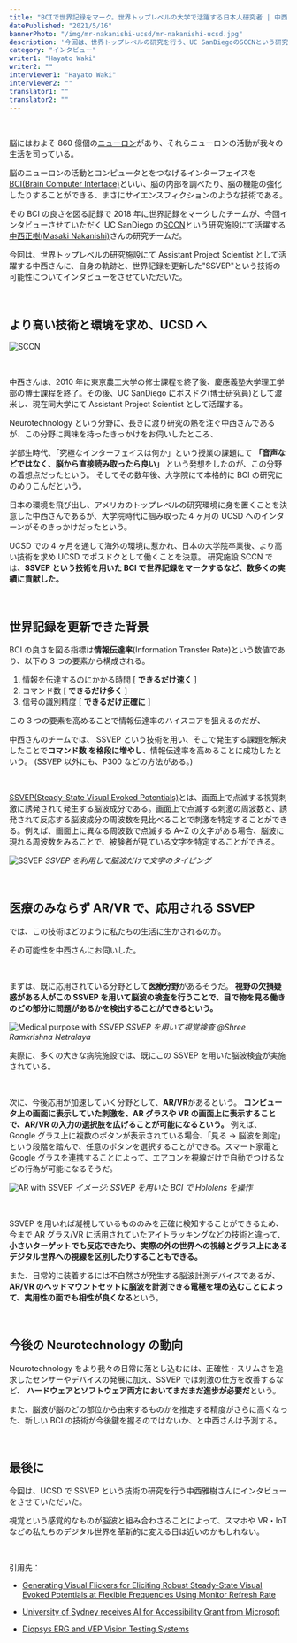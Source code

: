 ```yaml
---
title: "BCIで世界記録をマーク。世界トップレベルの大学で活躍する日本人研究者 | 中西正樹"
datePublished: "2021/5/16"
bannerPhoto: "/img/mr-nakanishi-ucsd/mr-nakanishi-ucsd.jpg"
description: '今回は、世界トップレベルの研究を行う、UC SanDiegoのSCCNという研究施設にて、Assistant Project Scientistとして活躍する中西正樹さんに、自身の軌跡と、世界記録を更新した"SSVEP"という技術の可能性についてインタビューをさせていただいた。'
category: "インタビュー"
writer1: "Hayato Waki"
writer2: ""
interviewer1: "Hayato Waki"
interviewer2: ""
translator1: ""
translator2: ""
---
```


&nbsp;

脳にはおよそ 860 億個の[ニューロン](https://ja.wikipedia.org/wiki/%E7%A5%9E%E7%B5%8C%E7%B4%B0%E8%83%9E)があり、それらニューロンの活動が我々の生活を司っている。

脳のニューロンの活動とコンピュータとをつなげるインターフェイスを[BCI(Brain Computer Interface)](https://en.wikipedia.org/wiki/Brain%E2%80%93computer_interface)といい、脳の内部を調べたり、脳の機能の強化したりすることができる、まさにサイエンスフィクションのような技術である。

その BCI の良さを図る記録で 2018 年に世界記録をマークしたチームが、今回インタビューさせていただく UC SanDiego の[SCCN](https://sccn.ucsd.edu/)という研究施設にて活躍する[中西正樹(Masaki Nakanishi)](https://sccn.ucsd.edu/~masaki/)さんの研究チームだ。

今回は、世界トップレベルの研究施設にて Assistant Project Scientist として活躍する中西さんに、自身の軌跡と、世界記録を更新した"SSVEP"という技術の可能性についてインタビューをさせていただいた。

&nbsp;

## より高い技術と環境を求め、UCSD ヘ

![SCCN](https://sccn.ucsd.edu/images/sccn.jpg)

&nbsp;

中西さんは、2010 年に東京農工大学の修士課程を終了後、慶應義塾大学理工学部の博士課程を終了。その後、UC SanDiego にポスドク(博士研究員)として渡米し、現在同大学にて Assistant Project Scientist として活躍する。

Neurotechnology という分野に、長きに渡り研究の熱を注ぐ中西さんであるが、この分野に興味を持ったきっかけをお伺いしたところ、

学部生時代、「究極なインターフェイスは何か」という授業の課題にて **「音声などではなく、脳から直接読み取ったら良い」** という発想をしたのが、この分野の着想点だったという。
そしてその数年後、大学院にて本格的に BCI の研究にのめりこんだという。

日本の環境を飛び出し、アメリカのトップレベルの研究環境に身を置くことを決意した中西さんであるが、大学院時代に掴み取った 4 ヶ月の UCSD へのインターンがそのきっかけだったという。

UCSD での 4 ヶ月を通して海外の環境に惹かれ、日本の大学院卒業後、より高い技術を求め UCSD でポスドクとして働くことを決意。
研究施設 SCCN では、**SSVEP という技術を用いた BCI で世界記録をマークするなど、数多くの実績に貢献した。**

&nbsp;

## 世界記録を更新できた背景

BCI の良さを図る指標は**情報伝達率**(Information Transfer Rate)という数値であり、以下の 3 つの要素から構成される。

1. 情報を伝達するのにかかる時間 [ **できるだけ速く** ]
2. コマンド数 [ **できるだけ多く** ]
3. 信号の識別精度 [ **できるだけ正確に** ]

この 3 つの要素を高めることで情報伝達率のハイスコアを狙えるのだが、

中西さんのチームでは、 SSVEP という技術を用い、そこで発生する課題を解決したことで**コマンド数 を格段に増やし**、情報伝達率を高めることに成功したという。
(SSVEP 以外にも、P300 などの方法がある。)

&nbsp;

[SSVEP(Steady-State Visual Evoked Potentials)](https://en.wikipedia.org/wiki/Steady_state_visually_evoked_potential)とは、画面上で点滅する視覚刺激に誘発されて発生する脳波成分である。画面上で点滅する刺激の周波数と、誘発されて反応する脳波成分の周波数を見比べることで刺激を特定することができる。例えば、画面上に異なる周波数で点滅する A~Z の文字がある場合、脳波に現れる周波数をみることで、被験者が見ている文字を特定することができる。

![SSVEP](https://sccn.ucsd.edu/~masaki/img/bci.gif)
_SSVEP を利用して脳波だけで文字のタイピング_

&nbsp;

## 医療のみならず AR/VR で、応用される SSVEP

では、この技術はどのように私たちの生活に生かされるのか。

その可能性を中西さんにお伺いした。

&nbsp;

まずは、既に応用されている分野として**医療分野**があるそうだ。
**視野の欠損疑惑がある人がこの SSVEP を用いて脳波の検査を行うことで、目で物を見る働きのどの部分に問題があるかを検出することができるという。**

![Medical purpose with SSVEP](https://diopsys.com/wp-content/uploads/2017/08/VEP-Patient-Taking-Test.jpg)
_SSVEP を用いて視覚検査 @Shree Ramkrishna Netralaya_

実際に、多くの大きな病院施設では、既にこの SSVEP を用いた脳波検査が実施されている。

&nbsp;

次に、今後応用が加速していく分野として、**AR/VR**があるという。
**コンピュータ上の画面に表示していた刺激を、AR グラスや VR の画面上に表示することで、AR/VR の入力の選択肢を広げることが可能になるという。**
例えば、Google グラス上に複数のボタンが表示されている場合、「見る → 脳波を測定」という段階を踏んで、任意のボタンを選択することができる。スマート家電と Google グラスを連携することによって、エアコンを視線だけで自動でつけるなどの行為が可能になるそうだ。

![AR with SSVEP](http://neurotechjp.com/img/mr-nakanishi-ucsd/hololens-bci.jpg)
_イメージ: SSVEP を用いた BCI で Hololens を操作_

&nbsp;

SSVEP を用いれば凝視しているもののみを正確に検知することができるため、今まで AR グラス/VR に活用されていたアイトラッキングなどの技術と違って、 **小さいターゲットでも反応できたり、実際の外の世界への視線とグラス上にあるデジタル世界への視線を区別したりすることもできる。**

また、日常的に装着するには不自然さが発生する脳波計測デバイスであるが、**AR/VR のヘッドマウントセットに脳波を計測できる電極を埋め込むことによって、実用性の面でも相性が良くなる**という。

&nbsp;

## 今後の Neurotechnology の動向

Neurotechnology をより我々の日常に落とし込むには、正確性・スリムさを追求したセンサーやデバイスの発展に加え、SSVEP では刺激の仕方を改善するなど、 **ハードウェアとソフトウェア両方においてまだまだ進歩が必要だ**という。

また、脳波が脳のどの部位から由来するものかを推定する精度がさらに高くなった、新しい BCI の技術が今後鍵を握るのではないか、と中西さんは予測する。

&nbsp;

## 最後に

今回は、UCSD で SSVEP という技術の研究を行う中西雅樹さんにインタビューをさせていただいた。

視覚という感覚的なものが脳波と組み合わさることによって、スマホや VR・IoT などの私たちのデジタル世界を革新的に変える日は近いのかもしれない。

&nbsp;

引用先：

- [Generating Visual Flickers for Eliciting Robust Steady-State Visual Evoked Potentials at Flexible Frequencies Using Monitor Refresh Rate](https://journals.plos.org/plosone/article?id=10.1371/journal.pone.0099235)

- [University of Sydney receives AI for Accessibility Grant from Microsoft](https://news.microsoft.com/en-au/features/university-of-sydney-receives-ai-for-accessibility-grant-from-microsoft/)

- [Diopsys ERG and VEP Vision Testing Systems](https://www.shreeramkrishnanetralaya.com/diopsys-erg-or-vep.html)

